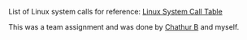 List of Linux system calls for reference: <a href="https://chromium.googlesource.com/chromiumos/docs/+/HEAD/constants/syscalls.md">Linux System Call Table</a>

This was a team assignment and was done by <a href="https://github.com/chathur018">Chathur B</a> and myself.

